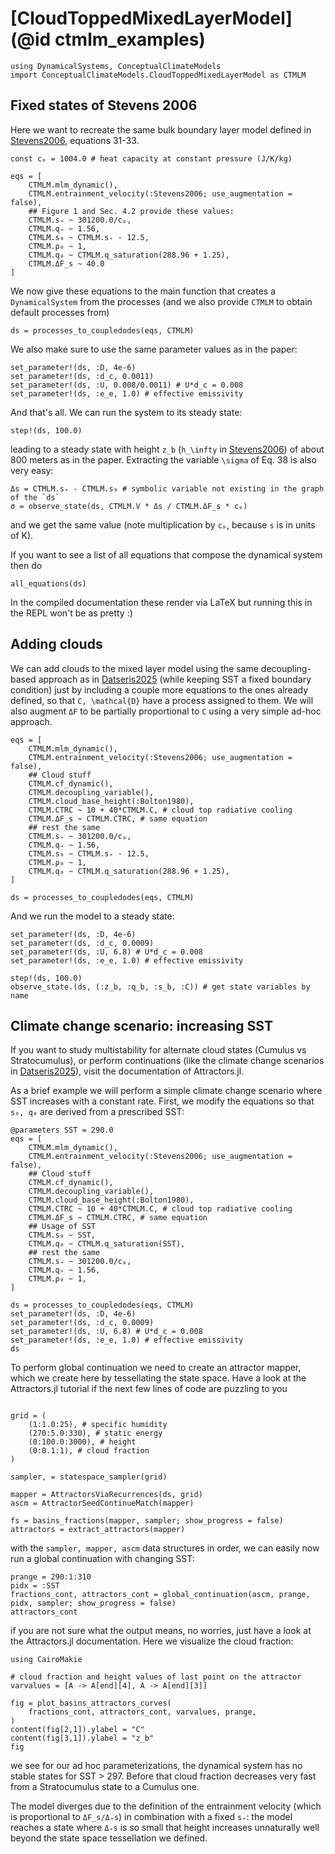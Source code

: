 # [CloudToppedMixedLayerModel](@id ctmlm_examples)

```@example MAIN
using DynamicalSystems, ConceptualClimateModels
import ConceptualClimateModels.CloudToppedMixedLayerModel as CTMLM
```

## Fixed states of Stevens 2006

Here we want to recreate the same bulk boundary layer model defined in [Stevens2006](@cite),
equations 31-33.

```@example MAIN
const cₚ = 1004.0 # heat capacity at constant pressure (J/K/kg)

eqs = [
    CTMLM.mlm_dynamic(),
    CTMLM.entrainment_velocity(:Stevens2006; use_augmentation = false),
    ## Figure 1 and Sec. 4.2 provide these values:
    CTMLM.s₊ ~ 301200.0/cₚ,
    CTMLM.q₊ ~ 1.56,
    CTMLM.s₀ ~ CTMLM.s₊ - 12.5,
    CTMLM.ρ₀ ~ 1,
    CTMLM.q₀ ~ CTMLM.q_saturation(288.96 + 1.25),
    CTMLM.ΔF_s ~ 40.0
]
```

We now give these equations to the main function that creates a `DynamicalSystem` from the processes (and we also provide `CTMLM` to obtain default processes from)

```@example MAIN
ds = processes_to_coupledodes(eqs, CTMLM)
```

We also make sure to use the same parameter values as in the paper:
```@example MAIN
set_parameter!(ds, :D, 4e-6)
set_parameter!(ds, :d_c, 0.0011)
set_parameter!(ds, :U, 0.008/0.0011) # U*d_c = 0.008
set_parameter!(ds, :e_e, 1.0) # effective emissivity
```

And that's all. We can run the system to its steady state:

```@example MAIN
step!(ds, 100.0)
```

leading to a steady state with height ``z_b`` (``h_\infty`` in [Stevens2006](@cite)) of about 800 meters as in the paper. Extracting the variable ``\sigma`` of Eq. 38 is also very easy:

```@example MAIN
Δs = CTMLM.s₊ - CTMLM.s₀ # symbolic variable not existing in the graph of the `ds`
σ = observe_state(ds, CTMLM.V * Δs / CTMLM.ΔF_s * cₚ)
```
and we get the same value (note multiplication by `cₚ`, because `s` is in units of K).

If you want to see a list of all equations that compose the dynamical system then do

```@example MAIN
all_equations(ds)
```

In the compiled documentation these render via LaTeX but running this in the REPL won't be as pretty :)

## Adding clouds

We can add clouds to the mixed layer model using the same decoupling-based approach as in [Datseris2025](@cite) (while keeping SST a fixed boundary condition)
just by including a couple more equations to the ones already defined,
so that ``C, \mathcal{D}`` have a process assigned to them.
We will also augment `ΔF` to be partially proportional to `C` using a very simple ad-hoc approach.

```@example MAIN
eqs = [
    CTMLM.mlm_dynamic(),
    CTMLM.entrainment_velocity(:Stevens2006; use_augmentation = false),
    ## Cloud stuff
    CTMLM.cf_dynamic(),
    CTMLM.decoupling_variable(),
    CTMLM.cloud_base_height(:Bolton1980),
    CTMLM.CTRC ~ 10 + 40*CTMLM.C, # cloud top radiative cooling
    CTMLM.ΔF_s ~ CTMLM.CTRC, # same equation
    ## rest the same
    CTMLM.s₊ ~ 301200.0/cₚ,
    CTMLM.q₊ ~ 1.56,
    CTMLM.s₀ ~ CTMLM.s₊ - 12.5,
    CTMLM.ρ₀ ~ 1,
    CTMLM.q₀ ~ CTMLM.q_saturation(288.96 + 1.25),
]

ds = processes_to_coupledodes(eqs, CTMLM)
```

And we run the model to a steady state:
```@example MAIN
set_parameter!(ds, :D, 4e-6)
set_parameter!(ds, :d_c, 0.0009)
set_parameter!(ds, :U, 6.8) # U*d_c = 0.008
set_parameter!(ds, :e_e, 1.0) # effective emissivity

step!(ds, 100.0)
observe_state.(ds, (:z_b, :q_b, :s_b, :C)) # get state variables by name
```

## Climate change scenario: increasing SST

If you want to study multistability for alternate cloud states (Cumulus vs Stratocumulus), or perform continuations (like the climate change scenarios in [Datseris2025](@cite)), visit the documentation of Attractors.jl.

As a brief example we will perform a simple climate change scenario where SST increases with a constant rate. First, we modify the equations so that `s₀, q₀` are derived from a prescribed SST:

```@example MAIN
@parameters SST = 290.0
eqs = [
    CTMLM.mlm_dynamic(),
    CTMLM.entrainment_velocity(:Stevens2006; use_augmentation = false),
    ## Cloud stuff
    CTMLM.cf_dynamic(),
    CTMLM.decoupling_variable(),
    CTMLM.cloud_base_height(:Bolton1980),
    CTMLM.CTRC ~ 10 + 40*CTMLM.C, # cloud top radiative cooling
    CTMLM.ΔF_s ~ CTMLM.CTRC, # same equation
    ## Usage of SST
    CTMLM.s₀ ~ SST,
    CTMLM.q₀ ~ CTMLM.q_saturation(SST),
    ## rest the same
    CTMLM.s₊ ~ 301200.0/cₚ,
    CTMLM.q₊ ~ 1.56,
    CTMLM.ρ₀ ~ 1,
]

ds = processes_to_coupledodes(eqs, CTMLM)
set_parameter!(ds, :D, 4e-6)
set_parameter!(ds, :d_c, 0.0009)
set_parameter!(ds, :U, 6.8) # U*d_c = 0.008
set_parameter!(ds, :e_e, 1.0) # effective emissivity
ds
```

To perform global continuation we need to create an attractor mapper, which we create here by tessellating the state space. Have a look at the Attractors.jl tutorial if the next few lines of code are puzzling to you

```@example MAIN

grid = (
    (1:1.0:25), # specific humidity
    (270:5.0:330), # static energy
    (0:100.0:3000), # height
    (0:0.1:1), # cloud fraction
)

sampler, = statespace_sampler(grid)

mapper = AttractorsViaRecurrences(ds, grid)
ascm = AttractorSeedContinueMatch(mapper)

fs = basins_fractions(mapper, sampler; show_progress = false)
attractors = extract_attractors(mapper)
```

with the `sampler, mapper, ascm` data structures in order, we can easily now run a global continuation with changing SST:

```@example MAIN
prange = 290:1:310
pidx = :SST
fractions_cont, attractors_cont = global_continuation(ascm, prange, pidx, sampler; show_progress = false)
attractors_cont
```

if you are not sure what the output means, no worries, just have a look at the Attractors.jl documentation. Here we visualize the cloud fraction:

```@example MAIN
using CairoMakie

# cloud fraction and height values of last point on the attractor
varvalues = [A -> A[end][4], A -> A[end][3]]

fig = plot_basins_attractors_curves(
	fractions_cont, attractors_cont, varvalues, prange,
)
content(fig[2,1]).ylabel = "C"
content(fig[3,1]).ylabel = "z_b"
fig
```

we see for our ad hoc parameterizations, the dynamical system has no stable states for SST > 297. Before that cloud fraction decreases very fast from a Stratocumulus state to a Cumulus one.

The model diverges due to the definition of the entrainment velocity (which is proportional to `ΔF_s/Δ₊s`) in combination with a fixed `s₊`: the model reaches a state where `Δ₊s` is so small that height increases unnaturally well beyond the state space tessellation we defined.